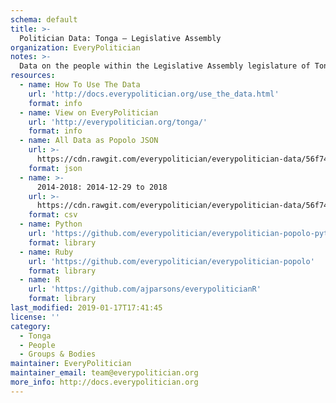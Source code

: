 ```yaml
---
schema: default
title: >-
  Politician Data: Tonga — Legislative Assembly
organization: EveryPolitician
notes: >-
  Data on the people within the Legislative Assembly legislature of Tonga.
resources:
  - name: How To Use The Data
    url: 'http://docs.everypolitician.org/use_the_data.html'
    format: info
  - name: View on EveryPolitician
    url: 'http://everypolitician.org/tonga/'
    format: info
  - name: All Data as Popolo JSON
    url: >-
      https://cdn.rawgit.com/everypolitician/everypolitician-data/56f74eae785c7147ff3fcb2aea5931daf3555159/data/Tonga/Assembly/ep-popolo-v1.0.json
    format: json
  - name: >-
      2014-2018: 2014-12-29 to 2018
    url: >-
      https://cdn.rawgit.com/everypolitician/everypolitician-data/56f74eae785c7147ff3fcb2aea5931daf3555159/data/Tonga/Assembly/term-2015.csv
    format: csv
  - name: Python
    url: 'https://github.com/everypolitician/everypolitician-popolo-python'
    format: library
  - name: Ruby
    url: 'https://github.com/everypolitician/everypolitician-popolo'
    format: library
  - name: R
    url: 'https://github.com/ajparsons/everypoliticianR'
    format: library
last_modified: 2019-01-17T17:41:45
license: ''
category:
  - Tonga
  - People
  - Groups & Bodies
maintainer: EveryPolitician
maintainer_email: team@everypolitician.org
more_info: http://docs.everypolitician.org
---
```


